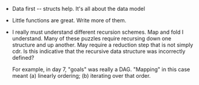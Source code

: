 
* Data first -- structs help. It's all about the data model

* Little functions are great. Write more of them.

* I really must understand different recursion schemes. Map and fold I
  understand. Many of these puzzles require recursing down one structure and up
  another. May require a reduction step that is not simply cdr. Is this
  indicative that the recursive data structure was incorrectly defined? 
  
  For example, in day 7, "goals" was really a DAG. "Mapping" in this case meant
  (a) linearly ordering; (b) iterating over that order. 
